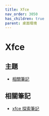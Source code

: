 ```yaml
---
title: Xfce
nav_order: 3050
has_children: true
parent: 桌面環境
---
```



# Xfce


## 主題

* [相關筆記](#相關筆記)



## 相關筆記

* [xfce 探索筆記](https://samwhelp.github.io/note-about-xfce/)
